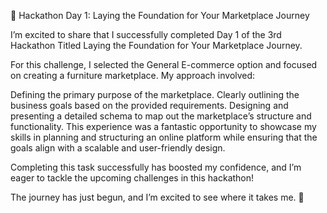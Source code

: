 🎉 Hackathon Day 1: Laying the Foundation for Your Marketplace Journey

I’m excited to share that I successfully completed Day 1 of the 3rd Hackathon Titled Laying the Foundation for Your Marketplace Journey.

For this challenge, I selected the General E-commerce option and focused on creating a furniture marketplace. My approach involved:

Defining the primary purpose of the marketplace.
Clearly outlining the business goals based on the provided requirements.
Designing and presenting a detailed schema to map out the marketplace’s structure and functionality.
This experience was a fantastic opportunity to showcase my skills in planning and structuring an online platform while ensuring that the goals align with a scalable and user-friendly design.

Completing this task successfully has boosted my confidence, and I’m eager to tackle the upcoming challenges in this hackathon!

The journey has just begun, and I’m excited to see where it takes me. 🚀
